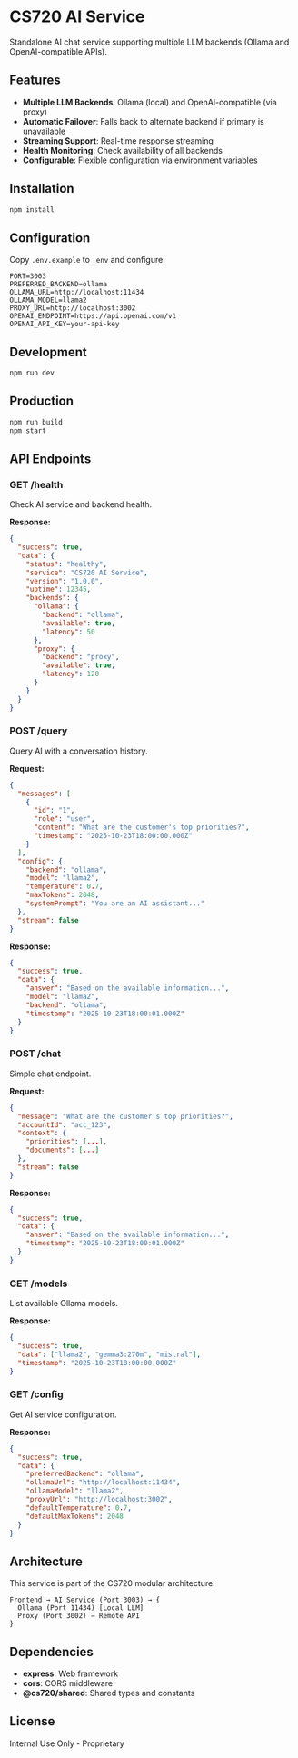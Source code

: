 # CS720 AI Service

Standalone AI chat service supporting multiple LLM backends (Ollama and OpenAI-compatible APIs).

## Features

- **Multiple LLM Backends**: Ollama (local) and OpenAI-compatible (via proxy)
- **Automatic Failover**: Falls back to alternate backend if primary is unavailable
- **Streaming Support**: Real-time response streaming
- **Health Monitoring**: Check availability of all backends
- **Configurable**: Flexible configuration via environment variables

## Installation

```bash
npm install
```

## Configuration

Copy `.env.example` to `.env` and configure:

```env
PORT=3003
PREFERRED_BACKEND=ollama
OLLAMA_URL=http://localhost:11434
OLLAMA_MODEL=llama2
PROXY_URL=http://localhost:3002
OPENAI_ENDPOINT=https://api.openai.com/v1
OPENAI_API_KEY=your-api-key
```

## Development

```bash
npm run dev
```

## Production

```bash
npm run build
npm start
```

## API Endpoints

### GET /health

Check AI service and backend health.

**Response:**
```json
{
  "success": true,
  "data": {
    "status": "healthy",
    "service": "CS720 AI Service",
    "version": "1.0.0",
    "uptime": 12345,
    "backends": {
      "ollama": {
        "backend": "ollama",
        "available": true,
        "latency": 50
      },
      "proxy": {
        "backend": "proxy",
        "available": true,
        "latency": 120
      }
    }
  }
}
```

### POST /query

Query AI with a conversation history.

**Request:**
```json
{
  "messages": [
    {
      "id": "1",
      "role": "user",
      "content": "What are the customer's top priorities?",
      "timestamp": "2025-10-23T18:00:00.000Z"
    }
  ],
  "config": {
    "backend": "ollama",
    "model": "llama2",
    "temperature": 0.7,
    "maxTokens": 2048,
    "systemPrompt": "You are an AI assistant..."
  },
  "stream": false
}
```

**Response:**
```json
{
  "success": true,
  "data": {
    "answer": "Based on the available information...",
    "model": "llama2",
    "backend": "ollama",
    "timestamp": "2025-10-23T18:00:01.000Z"
  }
}
```

### POST /chat

Simple chat endpoint.

**Request:**
```json
{
  "message": "What are the customer's top priorities?",
  "accountId": "acc_123",
  "context": {
    "priorities": [...],
    "documents": [...]
  },
  "stream": false
}
```

**Response:**
```json
{
  "success": true,
  "data": {
    "answer": "Based on the available information...",
    "timestamp": "2025-10-23T18:00:01.000Z"
  }
}
```

### GET /models

List available Ollama models.

**Response:**
```json
{
  "success": true,
  "data": ["llama2", "gemma3:270m", "mistral"],
  "timestamp": "2025-10-23T18:00:00.000Z"
}
```

### GET /config

Get AI service configuration.

**Response:**
```json
{
  "success": true,
  "data": {
    "preferredBackend": "ollama",
    "ollamaUrl": "http://localhost:11434",
    "ollamaModel": "llama2",
    "proxyUrl": "http://localhost:3002",
    "defaultTemperature": 0.7,
    "defaultMaxTokens": 2048
  }
}
```

## Architecture

This service is part of the CS720 modular architecture:

```
Frontend → AI Service (Port 3003) → {
  Ollama (Port 11434) [Local LLM]
  Proxy (Port 3002) → Remote API
}
```

## Dependencies

- **express**: Web framework
- **cors**: CORS middleware
- **@cs720/shared**: Shared types and constants

## License

Internal Use Only - Proprietary
